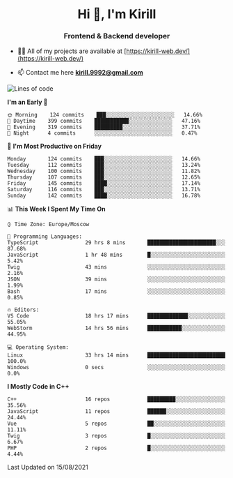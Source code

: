 <h1 align="center">Hi 👋, I'm Kirill</h1>
<h3 align="center">Frontend & Backend developer</h3>

- 👨‍💻 All of my projects are available at [https://kirill-web.dev/](https://kirill-web.dev/)

- 📫 Contact me here **kirill.9992@gmail.com**











<!--START_SECTION:waka-->
![Lines of code](https://img.shields.io/badge/From%20Hello%20World%20I%27ve%20Written-145231%20lines%20of%20code-blue)

**I'm an Early 🐤** 

```text
🌞 Morning    124 commits    ███░░░░░░░░░░░░░░░░░░░░░░   14.66% 
🌆 Daytime    399 commits    ███████████░░░░░░░░░░░░░░   47.16% 
🌃 Evening    319 commits    █████████░░░░░░░░░░░░░░░░   37.71% 
🌙 Night      4 commits      ░░░░░░░░░░░░░░░░░░░░░░░░░   0.47%

```
📅 **I'm Most Productive on Friday** 

```text
Monday       124 commits    ███░░░░░░░░░░░░░░░░░░░░░░   14.66% 
Tuesday      112 commits    ███░░░░░░░░░░░░░░░░░░░░░░   13.24% 
Wednesday    100 commits    ███░░░░░░░░░░░░░░░░░░░░░░   11.82% 
Thursday     107 commits    ███░░░░░░░░░░░░░░░░░░░░░░   12.65% 
Friday       145 commits    ████░░░░░░░░░░░░░░░░░░░░░   17.14% 
Saturday     116 commits    ███░░░░░░░░░░░░░░░░░░░░░░   13.71% 
Sunday       142 commits    ████░░░░░░░░░░░░░░░░░░░░░   16.78%

```


📊 **This Week I Spent My Time On** 

```text
⌚︎ Time Zone: Europe/Moscow

💬 Programming Languages: 
TypeScript               29 hrs 8 mins       ██████████████████████░░░   87.68% 
JavaScript               1 hr 48 mins        █░░░░░░░░░░░░░░░░░░░░░░░░   5.42% 
Twig                     43 mins             ░░░░░░░░░░░░░░░░░░░░░░░░░   2.16% 
JSON                     39 mins             ░░░░░░░░░░░░░░░░░░░░░░░░░   1.99% 
Bash                     17 mins             ░░░░░░░░░░░░░░░░░░░░░░░░░   0.85%

🔥 Editors: 
VS Code                  18 hrs 17 mins      █████████████░░░░░░░░░░░░   55.05% 
WebStorm                 14 hrs 56 mins      ███████████░░░░░░░░░░░░░░   44.95%

💻 Operating System: 
Linux                    33 hrs 14 mins      █████████████████████████   100.0% 
Windows                  0 secs              ░░░░░░░░░░░░░░░░░░░░░░░░░   0.0%

```

**I Mostly Code in C++** 

```text
C++                      16 repos            █████████░░░░░░░░░░░░░░░░   35.56% 
JavaScript               11 repos            ██████░░░░░░░░░░░░░░░░░░░   24.44% 
Vue                      5 repos             ██░░░░░░░░░░░░░░░░░░░░░░░   11.11% 
Twig                     3 repos             █░░░░░░░░░░░░░░░░░░░░░░░░   6.67% 
PHP                      2 repos             █░░░░░░░░░░░░░░░░░░░░░░░░   4.44%

```



 Last Updated on 15/08/2021
<!--END_SECTION:waka-->
